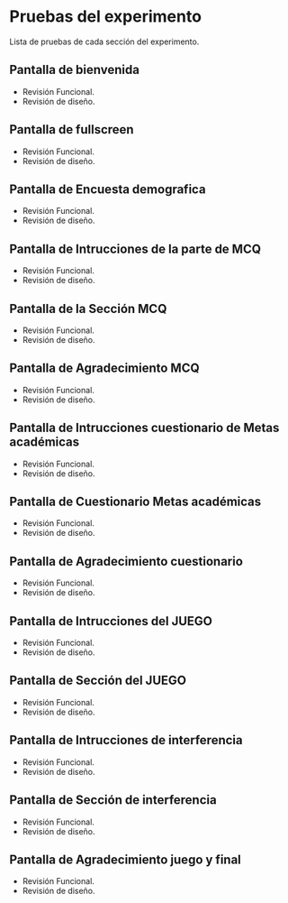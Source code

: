# Pruebas del experimento
Lista de pruebas de cada sección del experimento.
## Pantalla de bienvenida
* Revisión Funcional.
* Revisión de diseño.
## Pantalla de fullscreen
* Revisión Funcional.
* Revisión de diseño.
## Pantalla de Encuesta demografica
* Revisión Funcional.
* Revisión de diseño.
## Pantalla de Intrucciones de la parte de MCQ
* Revisión Funcional.
* Revisión de diseño.
## Pantalla de la Sección MCQ
* Revisión Funcional.
* Revisión de diseño.
## Pantalla de Agradecimiento MCQ
* Revisión Funcional.
* Revisión de diseño.
## Pantalla de Intrucciones cuestionario de Metas académicas
* Revisión Funcional.
* Revisión de diseño.
## Pantalla de Cuestionario Metas académicas
* Revisión Funcional.
* Revisión de diseño.
## Pantalla de Agradecimiento cuestionario
* Revisión Funcional.
* Revisión de diseño.
## Pantalla de Intrucciones del JUEGO
* Revisión Funcional.
* Revisión de diseño.
## Pantalla de Sección del JUEGO
* Revisión Funcional.
* Revisión de diseño.
## Pantalla de Intrucciones de interferencia
* Revisión Funcional.
* Revisión de diseño.
## Pantalla de Sección de interferencia
* Revisión Funcional.
* Revisión de diseño.
## Pantalla de Agradecimiento juego y final
* Revisión Funcional.
* Revisión de diseño.
  